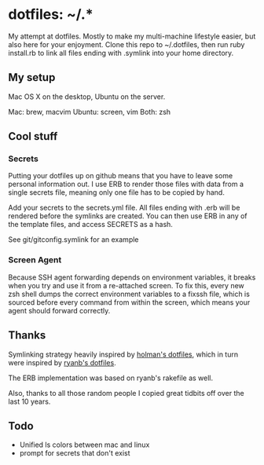 # dotfiles: ~/.*
My attempt at dotfiles. Mostly to make my multi-machine lifestyle easier, but
also here for your enjoyment. Clone this repo to ~/.dotfiles, then run 
ruby install.rb to link all files ending with .symlink into your home directory.

## My setup
Mac OS X on the desktop, Ubuntu on the server.

Mac: brew, macvim
Ubuntu: screen, vim
Both: zsh

## Cool stuff

### Secrets
Putting your dotfiles up on github means that you have to leave some personal
information out. I use ERB to render those files with data from a single 
secrets file, meaning only one file has to be copied by hand.

Add your secrets to the secrets.yml file. All files ending with .erb will be 
rendered before the symlinks are created. You can then use ERB in any of the 
template files, and access SECRETS as a hash.

See git/gitconfig.symlink for an example

### Screen Agent
Because SSH agent forwarding depends on environment variables, it breaks when 
you try and use it from a re-attached screen. To fix this, every new zsh shell
dumps the correct environment variables to a fixssh file, which is sourced 
before every command from within the screen, which means your agent should 
forward correctly.

## Thanks
Symlinking strategy heavily inspired by 
[holman's dotfiles](http://github.com/holman/dotfiles),
which in turn were inspired by
[ryanb's dotfiles](http://github.com/ryanb/dotfiles).

The ERB implementation was based on ryanb's rakefile as well.

Also, thanks to all those random people I copied great tidbits off over the 
last 10 years.

## Todo
* Unified ls colors between mac and linux
* prompt for secrets that don't exist
